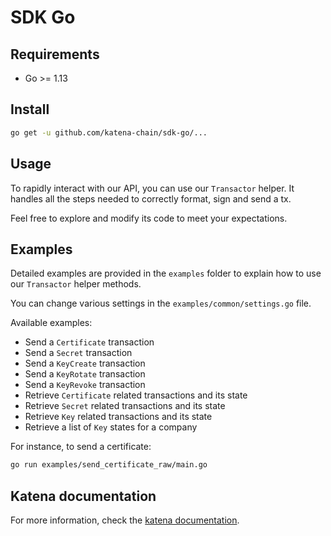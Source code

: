 # SDK Go

## Requirements

- Go >= 1.13

## Install

```bash
go get -u github.com/katena-chain/sdk-go/...
```

## Usage

To rapidly interact with our API, you can use our `Transactor` helper. It handles all the steps needed to correctly
format, sign and send a tx.

Feel free to explore and modify its code to meet your expectations.

## Examples

Detailed examples are provided in the `examples` folder to explain how to use our `Transactor` helper methods.

You can change various settings in the `examples/common/settings.go` file.

Available examples:
* Send a `Certificate` transaction
* Send a `Secret` transaction
* Send a `KeyCreate` transaction
* Send a `KeyRotate` transaction
* Send a `KeyRevoke` transaction
* Retrieve `Certificate` related transactions and its state
* Retrieve `Secret` related transactions and its state
* Retrieve `Key` related transactions and its state
* Retrieve a list of `Key` states for a company

For instance, to send a certificate:
```bash
go run examples/send_certificate_raw/main.go
```

## Katena documentation

For more information, check the [katena documentation](https://doc.katena.transchain.io).